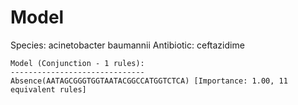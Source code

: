 
# Model

Species: acinetobacter baumannii
Antibiotic: ceftazidime

```
Model (Conjunction - 1 rules):
------------------------------
Absence(AATAGCGGGTGGTAATACGGCCATGGTCTCA) [Importance: 1.00, 11 equivalent rules]

```

